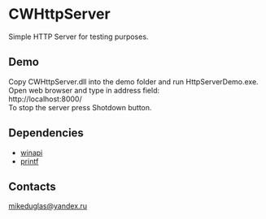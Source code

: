 # CWHttpServer
Simple HTTP Server for testing purposes.

## Demo
Copy CWHttpServer.dll into the demo folder and run HttpServerDemo.exe. Open web browser and type in address field:  
http://localhost:8000/  
To stop the server press Shotdown button.

## Dependencies
- [winapi](https://github.com/mikeduglas/winapi)
- [printf](https://github.com/mikeduglas/printf)

## Contacts
mikeduglas@yandex.ru
